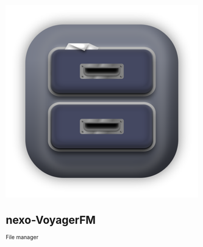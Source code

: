 
![VoyagerFM logo](https://raw.githubusercontent.com/NEXO-DESKTOP/VoyagerFM/main/resources/icons/appIcon.png)

# nexo-VoyagerFM

File manager
